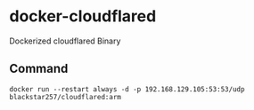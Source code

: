 # docker-cloudflared
Dockerized cloudflared Binary

## Command
```
docker run --restart always -d -p 192.168.129.105:53:53/udp blackstar257/cloudflared:arm
```